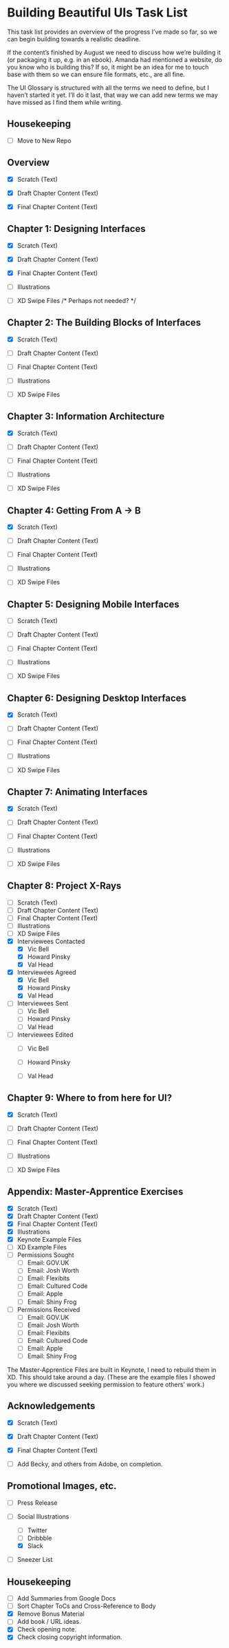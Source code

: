 Building Beautiful UIs Task List
================================

This task list provides an overview of the progress I’ve made so far, so we can begin building towards a realistic deadline.

If the content’s finished by August we need to discuss how we’re building it (or packaging it up, e.g. in an ebook). Amanda had mentioned a website, do you know who is building this? If so, it might be an idea for me to touch base with them so we can ensure file formats, etc., are all fine.

The UI Glossary is structured with all the terms we need to define, but I haven’t started it yet. I’ll do it last, that way we can add new terms we may have missed as I find them while writing.



Housekeeping
------------

+ [ ] Move to New Repo



Overview
--------

+ [X] Scratch (Text)
+ [X] Draft Chapter Content (Text)
+ [X] Final Chapter Content (Text)



Chapter 1: Designing Interfaces
-------------------------------

+ [X] Scratch (Text)
+ [X] Draft Chapter Content (Text)
+ [X] Final Chapter Content (Text)
+ [ ] Illustrations
+ [ ] XD Swipe Files /* Perhaps not needed? */



Chapter 2: The Building Blocks of Interfaces
--------------------------------------------

+ [X] Scratch (Text)
+ [ ] Draft Chapter Content (Text)
+ [ ] Final Chapter Content (Text)
+ [ ] Illustrations
+ [ ] XD Swipe Files



Chapter 3: Information Architecture
--------------------------------------------

+ [X] Scratch (Text)
+ [ ] Draft Chapter Content (Text)
+ [ ] Final Chapter Content (Text)
+ [ ] Illustrations
+ [ ] XD Swipe Files



Chapter 4: Getting From A → B
--------------------------------------------

+ [X] Scratch (Text)
+ [ ] Draft Chapter Content (Text)
+ [ ] Final Chapter Content (Text)
+ [ ] Illustrations
+ [ ] XD Swipe Files



Chapter 5: Designing Mobile Interfaces
--------------------------------------------

+ [ ] Scratch (Text)
+ [ ] Draft Chapter Content (Text)
+ [ ] Final Chapter Content (Text)
+ [ ] Illustrations
+ [ ] XD Swipe Files



Chapter 6: Designing Desktop Interfaces
--------------------------------------------

+ [X] Scratch (Text)
+ [ ] Draft Chapter Content (Text)
+ [ ] Final Chapter Content (Text)
+ [ ] Illustrations
+ [ ] XD Swipe Files



Chapter 7: Animating Interfaces
--------------------------------------------

+ [X] Scratch (Text)
+ [ ] Draft Chapter Content (Text)
+ [ ] Final Chapter Content (Text)
+ [ ] Illustrations
+ [ ] XD Swipe Files



Chapter 8: Project X-Rays
--------------------------------------------

+ [ ] Scratch (Text)
+ [ ] Draft Chapter Content (Text)
+ [ ] Final Chapter Content (Text)
+ [ ] Illustrations
+ [ ] XD Swipe Files
+ [X] Interviewees Contacted
    + [X] Vic Bell
    + [X] Howard Pinsky
    + [X] Val Head
+ [X] Interviewees Agreed
    + [X] Vic Bell
    + [X] Howard Pinsky
    + [X] Val Head
+ [ ] Interviewees Sent
    + [ ] Vic Bell
    + [ ] Howard Pinsky
    + [ ] Val Head
+ [ ] Interviewees Edited
    + [ ] Vic Bell
    + [ ] Howard Pinsky
    + [ ] Val Head



Chapter 9: Where to from here for UI?
--------------------------------------------

+ [X] Scratch (Text)
+ [ ] Draft Chapter Content (Text)
+ [ ] Final Chapter Content (Text)
+ [ ] Illustrations
+ [ ] XD Swipe Files



Appendix: Master-Apprentice Exercises
--------------------------------------------

+ [X] Scratch (Text)
+ [X] Draft Chapter Content (Text)
+ [X] Final Chapter Content (Text)
+ [X] Illustrations
+ [X] Keynote Example Files
+ [ ] XD Example Files
+ [ ] Permissions Sought
    + [ ] Email: GOV.UK <!-- stephen.mccarthy@digital.cabinet-office.gov.uk -->
    + [ ] Email: Josh Worth <!-- http://www.joshworth.com/contact/ -->
    + [ ] Email: Flexibits <!-- https://flexibits.com/contact -->
    + [ ] Email: Cultured Code <!-- support@culturedcode.com -->
    + [ ] Email: Apple <!-- ehankey@apple.com -->
    + [ ] Email: Shiny Frog <!-- hello@shinyfrog.net -->
+ [ ] Permissions Received
    + [ ] Email: GOV.UK
    + [ ] Email: Josh Worth
    + [ ] Email: Flexibits
    + [ ] Email: Cultured Code
    + [ ] Email: Apple
    + [ ] Email: Shiny Frog    

The Master-Apprentice Files are built in Keynote, I need to rebuild them in XD. This should take around a day. (These are the example files I showed you where we discussed seeking permission to feature others’ work.)



Acknowledgements
----------------

+ [X] Scratch (Text)
+ [X] Draft Chapter Content (Text)
+ [X] Final Chapter Content (Text)
+ [ ] Add Becky, and others from Adobe, on completion.


Promotional Images, etc.
------------------------

+ [ ] Press Release
+ [ ] Social Illustrations
    + [ ] Twitter
    + [ ] Dribbble
    + [X] Slack
+ [ ] Sneezer List



Housekeeping
------------

+ [ ] Add Summaries from Google Docs
+ [ ] Sort Chapter ToCs and Cross-Reference to Body
+ [X] Remove Bonus Material
+ [ ] Add book / URL ideas.
+ [X] Check opening note.
+ [X] Check closing copyright information.